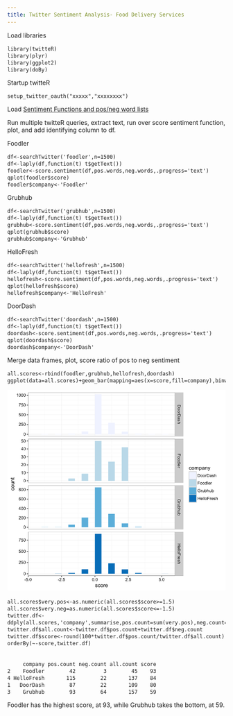 ```yaml
---
title: Twitter Sentiment Analysis- Food Delivery Services
---
```


Load libraries

    library(twitteR)
    library(plyr)
    library(ggplot2)
    library(doBy)

Startup twitteR

    setup_twitter_oauth("xxxxx","xxxxxxxx") 

Load [Sentiment Functions and pos/neg word lists](http://catherine.work/post/sentiment)

Run multiple twitteR queries, extract text, run over score sentiment function, plot, and add identifying column to df.

Foodler 
  
    df<-searchTwitter('foodler',n=1500)
    df<-laply(df,function(t) t$getText())
    foodler<-score.sentiment(df,pos.words,neg.words,.progress='text')
    qplot(foodler$score)
    foodler$company<-'Foodler'

Grubhub

    df<-searchTwitter('grubhub',n=1500)
    df<-laply(df,function(t) t$getText())
    grubhub<-score.sentiment(df,pos.words,neg.words,.progress='text')
    qplot(grubhub$score)
    grubhub$company<-'Grubhub'

HelloFresh

    df<-searchTwitter('hellofresh',n=1500)
    df<-laply(df,function(t) t$getText())
    hellofresh<-score.sentiment(df,pos.words,neg.words,.progress='text')
    qplot(hellofresh$score)
    hellofresh$company<-'HelloFresh'

DoorDash

    df<-searchTwitter('doordash',n=1500)
    df<-laply(df,function(t) t$getText())
    doordash<-score.sentiment(df,pos.words,neg.words,.progress='text')
    qplot(doordash$score)
    doordash$company<-'DoorDash'

Merge data frames, plot, score ratio of pos to neg sentiment

    all.scores<-rbind(foodler,grubhub,hellofresh,doordash)
    ggplot(data=all.scores)+geom_bar(mapping=aes(x=score,fill=company),binwidth=.5)+facet_grid(company~.,scales="free_y")+theme_bw()+scale_fill_brewer()

![Bar Chart](/images/Food_delivery_sentiment.png)

    all.scores$very.pos<-as.numeric(all.scores$score>=1.5)
    all.scores$very.neg=as.numeric(all.scores$score<=-1.5)
    twitter.df<-ddply(all.scores,'company',summarise,pos.count=sum(very.pos),neg.count=sum(very.neg))
    twitter.df$all.count<-twitter.df$pos.count+twitter.df$neg.count
    twitter.df$score<-round(100*twitter.df$pos.count/twitter.df$all.count)
    orderBy(~-score,twitter.df)


         company pos.count neg.count all.count score
    2    Foodler        42         3        45    93
    4 HelloFresh       115        22       137    84
    1   DoorDash        87        22       109    80
    3    Grubhub        93        64       157    59

Foodler has the highest score, at 93, while Grubhub takes the bottom, at 59.




